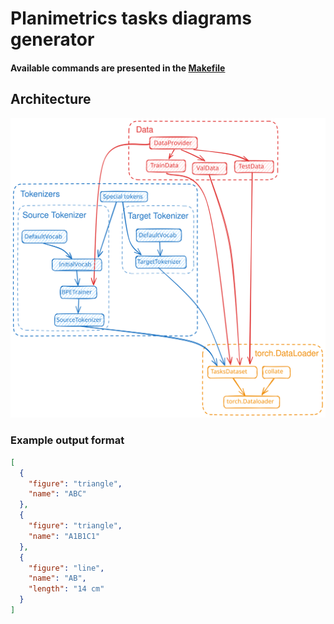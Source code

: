 # Planimetrics tasks diagrams generator

#### Available commands are presented in the [Makefile](https://github.com/Dominux/planimetrics_tasks_diagrams_generator/blob/main/Makefile)

## Architecture

![Data arhitecture scheme](arch.excalidraw.svg)

### Example output format

```json
[
  {
    "figure": "triangle",
    "name": "ABC"
  },
  {
    "figure": "triangle",
    "name": "A1B1C1"
  },
  {
    "figure": "line",
    "name": "AB",
    "length": "14 cm"
  }
]
```
